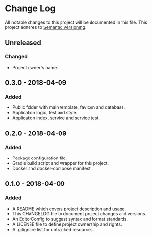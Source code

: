# Change Log

All notable changes to this project will be documented in this file. This
project adheres to [Semantic Versioning](http://semver.org).

## Unreleased

### Changed

  - Project owner's name.

## 0.3.0 - 2018-04-09

### Added

  - Public folder with main template, favicon and database.
  - Application logic, test and style.
  - Application index, service and service test.

## 0.2.0 - 2018-04-09

### Added

  - Package configuration file.
  - Gradle build script and wrapper for this project.
  - Docker and docker-compose manifest.

## 0.1.0 - 2018-04-09

### Added

  - A README which covers project description and usage.
  - This CHANGELOG file to document project changes and versions.
  - An EditorConfig to suggest syntax and format standards.
  - A LICENSE file to define project ownership and rights.
  - A .gitignore list for untracked resources.

